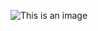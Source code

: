 ![This is an image](https://www.frba.utn.edu.ar/wp-content/uploads/2016/08/logo-utn.ba-horizontal-e1471367724904.jpg)
